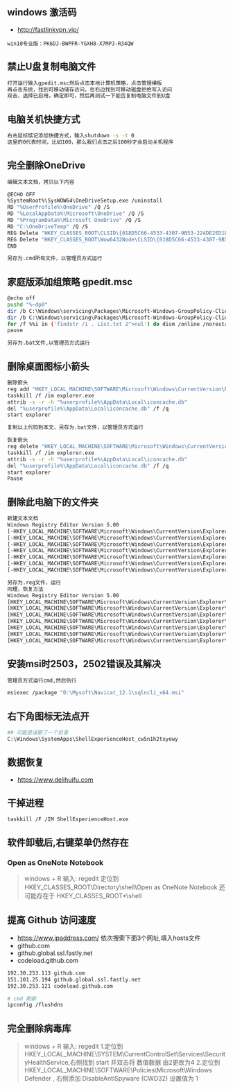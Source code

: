 ## windows 激活码

- http://fastlinkvpn.vip/

```text
win10专业版：PK6DJ-BWPFR-YGXH8-X7MPJ-R34QW
```

## 禁止U盘复制电脑文件
```sh
打开运行输入gpedit.msc然后点击本地计算机策略，点击管理模板
再点击系统，找到可移动储存访问，在右边找到可移动磁盘拒绝写入访问
双击，选择已启用，确定即可，然后再测试一下能否复制电脑文件到U盘
```

## 电脑关机快捷方式
```sh
右击鼠标惦记添加快捷方式，输入shutdown -s -t 0
这里的0代表时间，比如100，那么我们点击之后100秒才会启动关机程序
```

## 完全删除OneDrive
```sh
编辑文本文档，拷贝以下内容

@ECHO OFF
%SystemRoot%\SysWOW64\OneDriveSetup.exe /uninstall
RD "%UserProfile%\OneDrive" /Q /S
RD "%LocalAppData%\Microsoft\OneDrive" /Q /S
RD "%ProgramData%\Microsoft OneDrive" /Q /S
RD "C:\OneDriveTemp" /Q /S
REG Delete "HKEY_CLASSES_ROOT\CLSID\{018D5C66-4533-4307-9B53-224DE2ED1FE6}" /f
REG Delete "HKEY_CLASSES_ROOT\Wow6432Node\CLSID\{018D5C66-4533-4307-9B53-224DE2ED1FE6}" /f
END

另存为.cmd所有文件，以管理员方式运行
```

## 家庭版添加组策略 gpedit.msc
```sh
@echo off
pushd "%~dp0"
dir /b C:\Windows\servicing\Packages\Microsoft-Windows-GroupPolicy-ClientExtensions-Package~3*.mum >List.txt
dir /b C:\Windows\servicing\Packages\Microsoft-Windows-GroupPolicy-ClientTools-Package~3*.mum >>List.txt
for /f %%i in ('findstr /i . List.txt 2^>nul') do dism /online /norestart /add-package:"C:\Windows\servicing\Packages\%%i"
pause

另存为.bat文件,以管理员方式运行
```

## 删除桌面图标小箭头
```sh
删除箭头
reg add "HKEY_LOCAL_MACHINE\SOFTWARE\Microsoft\Windows\CurrentVersion\Explorer\Shell Icons" /v 29 /d "%systemroot%\system32\imageres.dll,197" /t reg_sz /f
taskkill /f /im explorer.exe
attrib -s -r -h "%userprofile%\AppData\Local\iconcache.db"
del "%userprofile%\AppData\Local\iconcache.db" /f /q
start explorer

复制以上代码到本文，另存为.bat文件，以管理员方式运行

恢复箭头
reg delete "HKEY_LOCAL_MACHINE\SOFTWARE\Microsoft\Windows\CurrentVersion\Explorer\Shell Icons" /v 29 /f
taskkill /f /im explorer.exe
attrib -s -r -h "%userprofile%\AppData\Local\iconcache.db"
del "%userprofile%\AppData\Local\iconcache.db" /f /q
start explorer
Pause
```

## 删除此电脑下的文件夹
```sh
新建文本文档
Windows Registry Editor Version 5.00
[-HKEY_LOCAL_MACHINE\SOFTWARE\Microsoft\Windows\CurrentVersion\Explorer\MyComputer\NameSpace\{f86fa3ab-70d2-4fc7-9c99-fcbf05467f3a}]
[-HKEY_LOCAL_MACHINE\SOFTWARE\Microsoft\Windows\CurrentVersion\Explorer\MyComputer\NameSpace\{d3162b92-9365-467a-956b-92703aca08af}]
[-HKEY_LOCAL_MACHINE\SOFTWARE\Microsoft\Windows\CurrentVersion\Explorer\MyComputer\NameSpace\{B4BFCC3A-DB2C-424C-B029-7FE99A87C641}]
[-HKEY_LOCAL_MACHINE\SOFTWARE\Microsoft\Windows\CurrentVersion\Explorer\MyComputer\NameSpace\{3dfdf296-dbec-4fb4-81d1-6a3438bcf4de}]
[-HKEY_LOCAL_MACHINE\SOFTWARE\Microsoft\Windows\CurrentVersion\Explorer\MyComputer\NameSpace\{088e3905-0323-4b02-9826-5d99428e115f}]
[-HKEY_LOCAL_MACHINE\SOFTWARE\Microsoft\Windows\CurrentVersion\Explorer\MyComputer\NameSpace\{24ad3ad4-a569-4530-98e1-ab02f9417aa8}]
[-HKEY_LOCAL_MACHINE\SOFTWARE\Microsoft\Windows\CurrentVersion\Explorer\MyComputer\NameSpace\{0DB7E03F-FC29-4DC6-9020-FF41B59E513A}]

另存为.reg文件，运行
同理，恢复方法
Windows Registry Editor Version 5.00
[HKEY_LOCAL_MACHINE\SOFTWARE\Microsoft\Windows\CurrentVersion\Explorer\MyComputer\NameSpace\{f86fa3ab-70d2-4fc7-9c99-fcbf05467f3a}]
[HKEY_LOCAL_MACHINE\SOFTWARE\Microsoft\Windows\CurrentVersion\Explorer\MyComputer\NameSpace\{d3162b92-9365-467a-956b-92703aca08af}]
[HKEY_LOCAL_MACHINE\SOFTWARE\Microsoft\Windows\CurrentVersion\Explorer\MyComputer\NameSpace\{B4BFCC3A-DB2C-424C-B029-7FE99A87C641}]
[HKEY_LOCAL_MACHINE\SOFTWARE\Microsoft\Windows\CurrentVersion\Explorer\MyComputer\NameSpace\{3dfdf296-dbec-4fb4-81d1-6a3438bcf4de}]
[HKEY_LOCAL_MACHINE\SOFTWARE\Microsoft\Windows\CurrentVersion\Explorer\MyComputer\NameSpace\{088e3905-0323-4b02-9826-5d99428e115f}]
[HKEY_LOCAL_MACHINE\SOFTWARE\Microsoft\Windows\CurrentVersion\Explorer\MyComputer\NameSpace\{24ad3ad4-a569-4530-98e1-ab02f9417aa8}]
[HKEY_LOCAL_MACHINE\SOFTWARE\Microsoft\Windows\CurrentVersion\Explorer\MyComputer\NameSpace\{0DB7E03F-FC29-4DC6-9020-FF41B59E513A}]
```

## 安装msi时2503，2502错误及其解决
```sh
管理员方式运行cmd,然后执行

msiexec /package "D:\Mysoft\Navicat_12.1\sqlncli_x64.msi"
```

## 右下角图标无法点开
```sh
## 可能是误删了一个目录
C:\Windows\SystemApps\ShellExperienceHost_cw5n1h2txyewy
```

## 数据恢复
- https://www.delihuifu.com

## 干掉进程
```http request
taskkill /F /IM ShellExperienceHost.exe
```

## 软件卸载后,右键菜单仍然存在
### Open as OneNote Notebook
> windows + R 输入: regedit
> 定位到 HKEY_CLASSES_ROOT\Directory\shell\Open as OneNote Notebook
> 还可能存在于
> HKEY_CLASSES_ROOT\*\shell

## 提高 Github 访问速度
- https://www.ipaddress.com/
依次搜索下面3个网址,填入hosts文件
- github.com
- github.global.ssl.fastly.net
- codeload.github.com

```sh
192.30.253.113 github.com
151.101.25.194 github.global.ssl.fastly.net
192.30.253.121 codeload.github.com

# cmd 刷新
ipconfig /flushdns
```

## 完全删除病毒库
> windows + R 输入: regedit
> 1.定位到 HKEY_LOCAL_MACHINE\SYSTEM\CurrentControlSet\Services\SecurityHealthService,右侧找到 start 并双击将 数值数据 由2更改为4
> 2.定位到 HKEY_LOCAL_MACHINE\SOFTWARE\Policies\Microsoft\Windows Defender , 右侧添加 DisableAntiSpyware (CWD32) 设置值为 1
